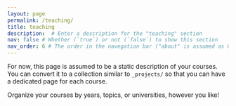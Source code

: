 ```yaml
---
layout: page
permalink: /teaching/
title: teaching
description:  # Enter a description for the "teaching" section
nav: false # Whether (`true`) or not (`false`) to show this section
nav_order: 6 # The order in the navegation bar ("about" is assumed as 0)
---
```


For now, this page is assumed to be a static description of your courses. You can convert it to a collection similar to `_projects/` so that you can have a dedicated page for each course.

Organize your courses by years, topics, or universities, however you like!
